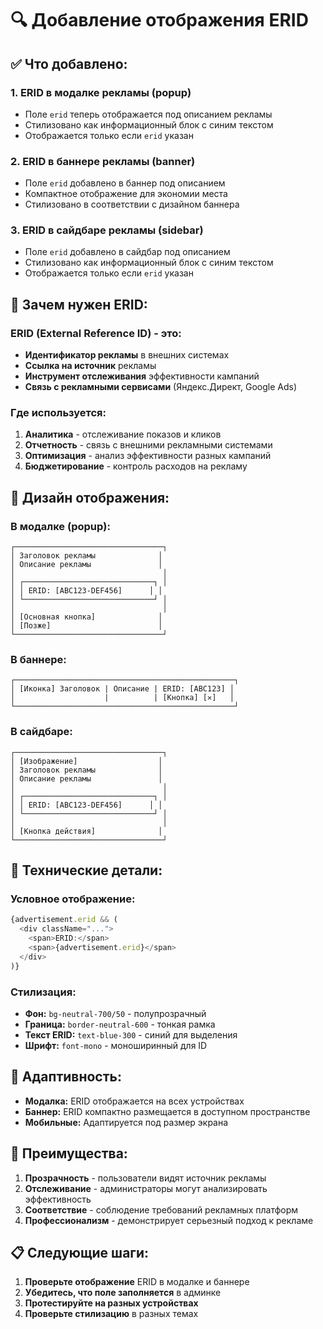 # 🔍 Добавление отображения ERID

## ✅ Что добавлено:

### 1. **ERID в модалке рекламы (popup)**
- Поле `erid` теперь отображается под описанием рекламы
- Стилизовано как информационный блок с синим текстом
- Отображается только если `erid` указан

### 2. **ERID в баннере рекламы (banner)**
- Поле `erid` добавлено в баннер под описанием
- Компактное отображение для экономии места
- Стилизовано в соответствии с дизайном баннера

### 3. **ERID в сайдбаре рекламы (sidebar)**
- Поле `erid` добавлено в сайдбар под описанием
- Стилизовано как информационный блок с синим текстом
- Отображается только если `erid` указан

## 🎯 Зачем нужен ERID:

### **ERID (External Reference ID)** - это:
- **Идентификатор рекламы** в внешних системах
- **Ссылка на источник** рекламы
- **Инструмент отслеживания** эффективности кампаний
- **Связь с рекламными сервисами** (Яндекс.Директ, Google Ads)

### **Где используется:**
1. **Аналитика** - отслеживание показов и кликов
2. **Отчетность** - связь с внешними рекламными системами
3. **Оптимизация** - анализ эффективности разных кампаний
4. **Бюджетирование** - контроль расходов на рекламу

## 🎨 Дизайн отображения:

### **В модалке (popup):**
```
┌─────────────────────────────────┐
│ Заголовок рекламы              │
│ Описание рекламы               │
│                                 │
│ ┌─────────────────────────────┐ │
│ │ ERID: [ABC123-DEF456]      │ │
│ └─────────────────────────────┘ │
│                                 │
│ [Основная кнопка]              │
│ [Позже]                        │
└─────────────────────────────────┘
```

### **В баннере:**
```
┌─────────────────────────────────────────────────┐
│ [Иконка] Заголовок | Описание | ERID: [ABC123] │
│                    |          | [Кнопка] [✕]   │
└─────────────────────────────────────────────────┘
```

### **В сайдбаре:**
```
┌─────────────────────────────────┐
│ [Изображение]                  │
│ Заголовок рекламы              │
│ Описание рекламы               │
│                                 │
│ ┌─────────────────────────────┐ │
│ │ ERID: [ABC123-DEF456]      │ │
│ └─────────────────────────────┘ │
│                                 │
│ [Кнопка действия]              │
└─────────────────────────────────┘
```

## 🔧 Технические детали:

### **Условное отображение:**
```typescript
{advertisement.erid && (
  <div className="...">
    <span>ERID:</span>
    <span>{advertisement.erid}</span>
  </div>
)}
```

### **Стилизация:**
- **Фон:** `bg-neutral-700/50` - полупрозрачный
- **Граница:** `border-neutral-600` - тонкая рамка
- **Текст ERID:** `text-blue-300` - синий для выделения
- **Шрифт:** `font-mono` - моноширинный для ID

## 📱 Адаптивность:

- **Модалка:** ERID отображается на всех устройствах
- **Баннер:** ERID компактно размещается в доступном пространстве
- **Мобильные:** Адаптируется под размер экрана

## 🚀 Преимущества:

1. **Прозрачность** - пользователи видят источник рекламы
2. **Отслеживание** - администраторы могут анализировать эффективность
3. **Соответствие** - соблюдение требований рекламных платформ
4. **Профессионализм** - демонстрирует серьезный подход к рекламе

## 📋 Следующие шаги:

1. **Проверьте отображение** ERID в модалке и баннере
2. **Убедитесь, что поле заполняется** в админке
3. **Протестируйте на разных устройствах**
4. **Проверьте стилизацию** в разных темах
